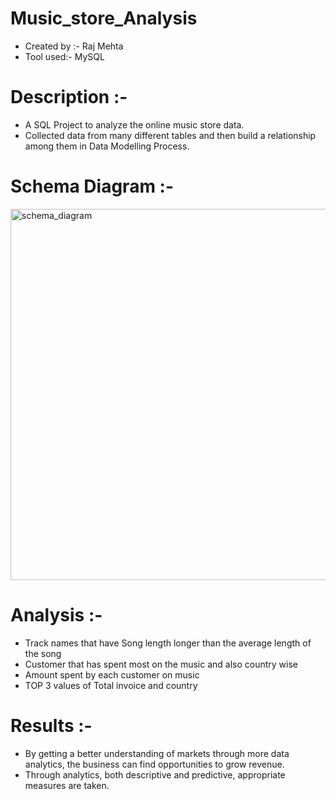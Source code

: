 # Music_store_Analysis






* Created by :-   Raj Mehta
* Tool used:-     MySQL


# Description :- 
* A SQL Project to analyze the online music store data.
* Collected data from many different tables and then build a relationship among them in Data Modelling Process.


# Schema Diagram :- 
<img width="594" alt="schema_diagram" src="https://github.com/rajmehta2411/Music_store_Analysis/assets/100788209/abb577d7-369f-4379-9f27-bd77832d47f4">


# Analysis :-
* Track names that have Song length longer than the average length of the song 
* Customer that has spent most on the music and also country wise
* Amount spent by each customer on music
* TOP 3 values of Total invoice and country


# Results :-
* By getting a better understanding of markets through more data analytics, the business can find opportunities to grow revenue. 
* Through analytics, both descriptive and predictive, appropriate measures are taken. 

